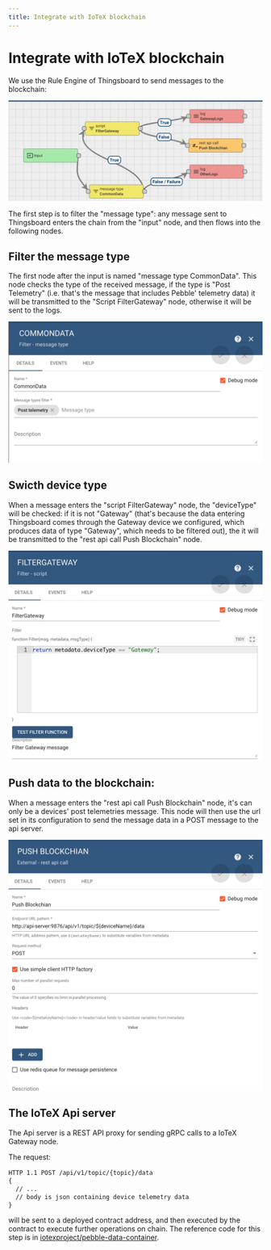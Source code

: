 ```yaml
---
title: Integrate with IoTeX blockchain
---
```


# Integrate with IoTeX blockchain

We use the Rule Engine of Thingsboard to send messages to the blockchain:

![](/img/developer/pebble-backend/thingsboard-rules.jpg)

The first step is to filter the "message type": any message sent to Thingsboard enters the chain from the "input" node, and then flows into the following nodes.

## Filter the message type

The first node after the input is named "message type CommonData". This node checks the type of the received message, if the type is "Post Telemetry" (i.e. that's the message that includes Pebble' telemetry data) it will be transmitted to the "Script FilterGateway" node, otherwise it will be sent to the logs.

![](/img/developer/pebble-backend/thingsboard-messageType.jpg)

## Swicth device type

When a message enters the "script FilterGateway" node, the "deviceType" will be checked: if it is not "Gateway" (that's because the data entering Thingsboard comes through the Gateway device we configured, which produces data of type "Gateway", which needs to be filtered out), the it will be transmitted to the "rest api call Push Blockchain" node.

![](/img/developer/pebble-backend/thingsboard-deviceType.jpg)

## Push data to the blockchain:

When a message enters the "rest api call Push Blockchain" node, it's can only be a devices' post telemetries message. This node will then use the url set in its configuration to send the message data in a POST message to the api server.

![](/img/developer/pebble-backend/thingsboard-apiCurl.jpg)

## The IoTeX Api server

The Api server is a REST API proxy for sending gRPC calls to a IoTeX Gateway node.

The request:

```
HTTP 1.1 POST /api/v1/topic/{topic}/data
{
  // ...
  // body is json containing device telemetry data
}
```

will be sent to a deployed contract address, and then executed by the contract to execute further operations on chain. The reference code for this step is in [iotexproject/pebble-data-container](https://github.com/iotexproject/pebble-data-container/blob/master/blockchain/put.go#L68).
